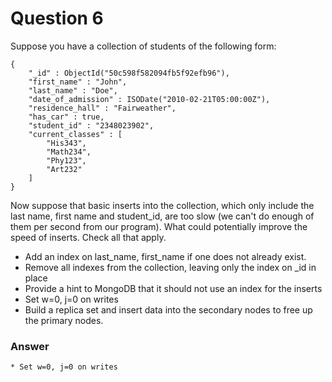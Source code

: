 # Question 6

Suppose you have a collection of students of the following form:

````
{
    "_id" : ObjectId("50c598f582094fb5f92efb96"),
    "first_name" : "John",
    "last_name" : "Doe",
    "date_of_admission" : ISODate("2010-02-21T05:00:00Z"),
    "residence_hall" : "Fairweather",
    "has_car" : true,
    "student_id" : "2348023902",
    "current_classes" : [
        "His343",
        "Math234",
        "Phy123",
        "Art232"
    ]
}
````

Now suppose that basic inserts into the collection, which only include the last name, first name and student_id, are too slow (we can't do enough of them per second from our program). What could potentially improve the speed of inserts. Check all that apply.

* Add an index on last_name, first_name if one does not already exist.
* Remove all indexes from the collection, leaving only the index on _id in place
* Provide a hint to MongoDB that it should not use an index for the inserts
* Set w=0, j=0 on writes
* Build a replica set and insert data into the secondary nodes to free up the primary nodes.

### Answer

````
* Set w=0, j=0 on writes
````

